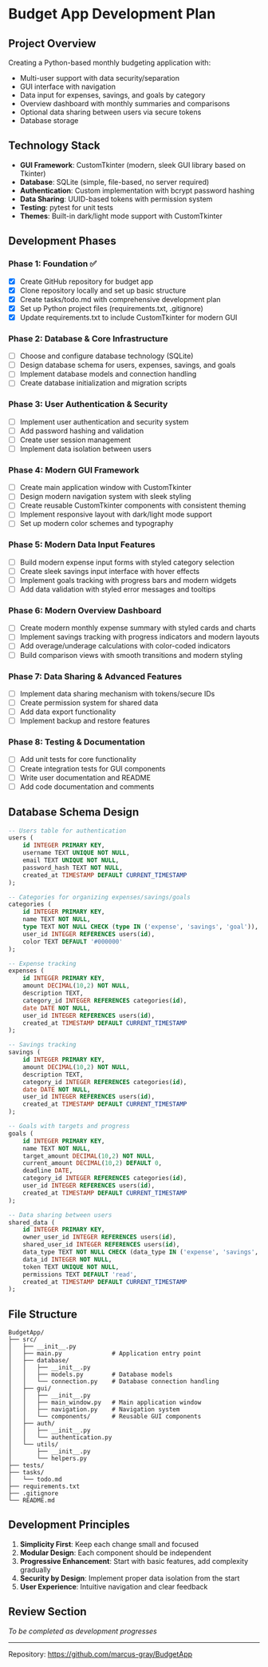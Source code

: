 # Budget App Development Plan

## Project Overview
Creating a Python-based monthly budgeting application with:
- Multi-user support with data security/separation
- GUI interface with navigation
- Data input for expenses, savings, and goals by category
- Overview dashboard with monthly summaries and comparisons
- Optional data sharing between users via secure tokens
- Database storage

## Technology Stack
- **GUI Framework**: CustomTkinter (modern, sleek GUI library based on Tkinter)
- **Database**: SQLite (simple, file-based, no server required)
- **Authentication**: Custom implementation with bcrypt password hashing
- **Data Sharing**: UUID-based tokens with permission system
- **Testing**: pytest for unit tests
- **Themes**: Built-in dark/light mode support with CustomTkinter

## Development Phases

### Phase 1: Foundation ✅
- [x] Create GitHub repository for budget app
- [x] Clone repository locally and set up basic structure
- [x] Create tasks/todo.md with comprehensive development plan
- [x] Set up Python project files (requirements.txt, .gitignore)
- [x] Update requirements.txt to include CustomTkinter for modern GUI

### Phase 2: Database & Core Infrastructure
- [ ] Choose and configure database technology (SQLite)
- [ ] Design database schema for users, expenses, savings, and goals
- [ ] Implement database models and connection handling
- [ ] Create database initialization and migration scripts

### Phase 3: User Authentication & Security
- [ ] Implement user authentication and security system
- [ ] Add password hashing and validation
- [ ] Create user session management
- [ ] Implement data isolation between users

### Phase 4: Modern GUI Framework
- [ ] Create main application window with CustomTkinter
- [ ] Design modern navigation system with sleek styling
- [ ] Create reusable CustomTkinter components with consistent theming
- [ ] Implement responsive layout with dark/light mode support
- [ ] Set up modern color schemes and typography

### Phase 5: Modern Data Input Features
- [ ] Build modern expense input forms with styled category selection
- [ ] Create sleek savings input interface with hover effects
- [ ] Implement goals tracking with progress bars and modern widgets
- [ ] Add data validation with styled error messages and tooltips

### Phase 6: Modern Overview Dashboard
- [ ] Create modern monthly expense summary with styled cards and charts
- [ ] Implement savings tracking with progress indicators and modern layouts
- [ ] Add overage/underage calculations with color-coded indicators
- [ ] Build comparison views with smooth transitions and modern styling

### Phase 7: Data Sharing & Advanced Features
- [ ] Implement data sharing mechanism with tokens/secure IDs
- [ ] Create permission system for shared data
- [ ] Add data export functionality
- [ ] Implement backup and restore features

### Phase 8: Testing & Documentation
- [ ] Add unit tests for core functionality
- [ ] Create integration tests for GUI components
- [ ] Write user documentation and README
- [ ] Add code documentation and comments

## Database Schema Design
```sql
-- Users table for authentication
users (
    id INTEGER PRIMARY KEY,
    username TEXT UNIQUE NOT NULL,
    email TEXT UNIQUE NOT NULL,
    password_hash TEXT NOT NULL,
    created_at TIMESTAMP DEFAULT CURRENT_TIMESTAMP
);

-- Categories for organizing expenses/savings/goals
categories (
    id INTEGER PRIMARY KEY,
    name TEXT NOT NULL,
    type TEXT NOT NULL CHECK (type IN ('expense', 'savings', 'goal')),
    user_id INTEGER REFERENCES users(id),
    color TEXT DEFAULT '#000000'
);

-- Expense tracking
expenses (
    id INTEGER PRIMARY KEY,
    amount DECIMAL(10,2) NOT NULL,
    description TEXT,
    category_id INTEGER REFERENCES categories(id),
    date DATE NOT NULL,
    user_id INTEGER REFERENCES users(id),
    created_at TIMESTAMP DEFAULT CURRENT_TIMESTAMP
);

-- Savings tracking
savings (
    id INTEGER PRIMARY KEY,
    amount DECIMAL(10,2) NOT NULL,
    description TEXT,
    category_id INTEGER REFERENCES categories(id),
    date DATE NOT NULL,
    user_id INTEGER REFERENCES users(id),
    created_at TIMESTAMP DEFAULT CURRENT_TIMESTAMP
);

-- Goals with targets and progress
goals (
    id INTEGER PRIMARY KEY,
    name TEXT NOT NULL,
    target_amount DECIMAL(10,2) NOT NULL,
    current_amount DECIMAL(10,2) DEFAULT 0,
    deadline DATE,
    category_id INTEGER REFERENCES categories(id),
    user_id INTEGER REFERENCES users(id),
    created_at TIMESTAMP DEFAULT CURRENT_TIMESTAMP
);

-- Data sharing between users
shared_data (
    id INTEGER PRIMARY KEY,
    owner_user_id INTEGER REFERENCES users(id),
    shared_user_id INTEGER REFERENCES users(id),
    data_type TEXT NOT NULL CHECK (data_type IN ('expense', 'savings', 'goal', 'category')),
    data_id INTEGER NOT NULL,
    token TEXT UNIQUE NOT NULL,
    permissions TEXT DEFAULT 'read',
    created_at TIMESTAMP DEFAULT CURRENT_TIMESTAMP
);
```

## File Structure
```
BudgetApp/
├── src/
│   ├── __init__.py
│   ├── main.py              # Application entry point
│   ├── database/
│   │   ├── __init__.py
│   │   ├── models.py        # Database models
│   │   └── connection.py    # Database connection handling
│   ├── gui/
│   │   ├── __init__.py
│   │   ├── main_window.py   # Main application window
│   │   ├── navigation.py    # Navigation system
│   │   └── components/      # Reusable GUI components
│   ├── auth/
│   │   ├── __init__.py
│   │   └── authentication.py
│   └── utils/
│       ├── __init__.py
│       └── helpers.py
├── tests/
├── tasks/
│   └── todo.md
├── requirements.txt
├── .gitignore
└── README.md
```

## Development Principles
1. **Simplicity First**: Keep each change small and focused
2. **Modular Design**: Each component should be independent
3. **Progressive Enhancement**: Start with basic features, add complexity gradually
4. **Security by Design**: Implement proper data isolation from the start
5. **User Experience**: Intuitive navigation and clear feedback

## Review Section
*To be completed as development progresses*

---
Repository: https://github.com/marcus-gray/BudgetApp